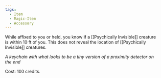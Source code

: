 ```yaml
---
tags:
  - Item
  - Magic-Item
  - Accessory
---
```

While affixed to you or held, you know if a [[Psychically Invisible]] creature is within 10 ft of you. This does not reveal the location of [[Psychically Invisible]] creatures.

*A keychain with what looks to be a tiny version of a proximity detector on the end*

Cost: 100 credits.
